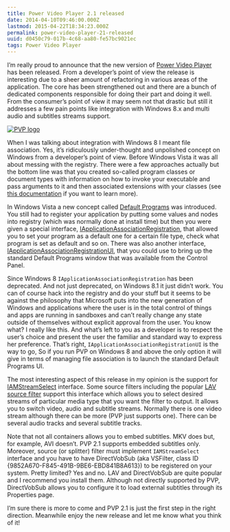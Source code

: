 ```yaml
---
title: Power Video Player 2.1 released
date: 2014-04-10T09:46:00.000Z
lastmod: 2015-04-22T18:34:23.000Z
permalink: power-video-player-21-released
uuid: d0450c79-017b-4c68-aa80-fe57bc9021ec
tags: Power Video Player
---
```


I’m really proud to announce that the new version of [Power Video Player](https://pvp.codeplex.com/) has been released. From a developer’s point of view the release is interesting due to a sheer amount of refactoring in various areas of the application. The core has been strengthened out and there are a bunch of dedicated components responsible for doing their part and doing it well. From the consumer’s point of view it may seem not that drastic but still it addresses a few pain points like integration with Windows 8.x and multi audio and subtitles streams support.

[![PVP logo](https://blogcontent.azureedge.net/pvp_logo_sketch_thumb.png "PVP logo")](https://blogcontent.azureedge.net/pvp_logo_sketch.png)

When I was talking about integration with Windows 8 I meant file association. Yes, it’s ridiculously under-thought and unpolished concept on Windows from a developer’s point of view. Before Windows Vista it was all about messing with the registry. There were a few approaches actually but the bottom line was that you created so-called program classes or document types with information on how to invoke your executable and pass arguments to it and then associated extensions with your classes (see [this documentation](http://msdn.microsoft.com/en-us/library/cc144158(VS.85).aspx) if you want to learn more).

In Windows Vista a new concept called [Default Programs](http://msdn.microsoft.com/en-us/library/cc144154(v=VS.85).aspx) was introduced. You still had to register your application by putting some values and nodes into registry (which was normally done at install time) but then you were given a special interface, [IApplicationAssociationRegistration](http://msdn.microsoft.com/en-us/library/windows/desktop/bb776332(v=vs.85).aspx), that allowed you to set your program as a default one for a certain file type, check what program is set as default and so on. There was also another interface, [IApplicationAssociationRegistrationUI](http://msdn.microsoft.com/en-us/library/windows/desktop/bb776329(v=vs.85).aspx), that you could use to bring up the standard Default Programs window that was available from the Control Panel.

Since Windows 8 `IApplicationAssociationRegistration` has been deprecated. And not just deprecated, on Windows 8.1 it just didn’t work. You can of course hack into the registry and do your stuff but it seems to be against the philosophy that Microsoft puts into the new generation of Windows and applications where the user is in the total control of things and apps are running in sandboxes and can’t really change any state outside of themselves without explicit approval from the user. You know what? I really like this. And what’s left to you as a developer is to respect the user’s choice and present the user the familiar and standard way to express her preference. That’s right, `IApplicationAssociationRegistrationUI` is the way to go, So if you run PVP on Windows 8 and above the only option it will give in terms of managing file association is to launch the standard Default Programs UI.

The most interesting aspect of this release in my opinion is the support for [IAMStreamSelect](http://msdn.microsoft.com/en-us/library/windows/desktop/dd319793(v=vs.85).aspx) interface. Some source filters including the popular [LAV source filter](https://github.com/Nevcairiel/LAVFilters) support this interface which allows you to select desired streams of particular media type that you want the filter to output. It allows you to switch video, audio and subtitle streams. Normally there is one video stream although there can be more (PVP just supports one). There can be several audio tracks and several subtitle tracks.

Note that not all containers allows you to embed subtitles. MKV does but, for example, AVI doesn’t. PVP 2.1 supports embedded subtitles only. Moreover, source (or splitter) filter must implement `IAMStreamSelect` interface and you have to have DirectVobSub (aka VSFilter, class ID {9852A670-F845-491B-9BE6-EBD841B8A613}) to be registered on your system. Pretty limited? Yes and no. LAV and DirectVobSub are quite popular and I recommend you install them. Although not directly supported by PVP, DirectVobSub allows you to configure it to load external subtitles through its Properties page.

I’m sure there is more to come and PVP 2.1 is just the first step in the right direction. Meanwhile enjoy the new release and let me know what you think of it!